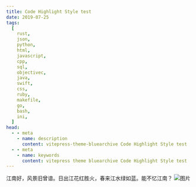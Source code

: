 ```yaml
---
title: Code Highlight Style test
date: 2019-07-25
tags:
  [
    rust,
    json,
    python,
    html,
    javascript,
    cpp,
    sql,
    objectivec,
    java,
    swift,
    css,
    ruby,
    makefile,
    go,
    bash,
    ini,
  ]
head:
  - - meta
    - name: description
      content: vitepress-theme-bluearchive Code Highlight Style test
  - - meta
    - name: keywords
      content: vitepress theme bluearchive Code Highlight Style test
---
```

江南好，风景旧曾谙。日出江花红胜火，春来江水绿如蓝。能不忆江南？
![图片](https://w.wallhaven.cc/full/m3/wallhaven-m3xdg1.jpg)